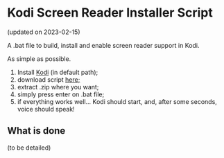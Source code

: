 # Kodi Screen Reader Installer Script
(updated on 2023-02-15)

A .bat file to build, install and enable screen reader support in Kodi.

As simple as possible.

1. Install [Kodi][1] (in default path);
2. download script [here;][2]
3. extract .zip where you want;
4. simply press enter on .bat file;
5. if everything works well... Kodi should start, and, after some seconds, voice should speak!

## What is done

(to be detailed)


[1]: https://kodi.tv/download/windows
[2]: https://codeload.github.com/ABuffEr/kodiSRInstallerScript/zip/main
